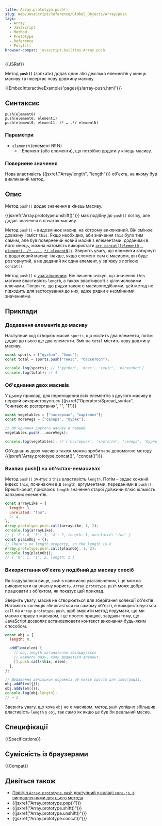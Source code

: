 ```yaml
---
title: Array.prototype.push()
slug: Web/JavaScript/Reference/Global_Objects/Array/push
tags:
  - Array
  - JavaScript
  - Method
  - Prototype
  - Reference
  - Polyfill
browser-compat: javascript.builtins.Array.push
---
```


{{JSRef}}

Метод **`push()`** (запхати) додає один або декілька елементів у кінець масиву та повертає нову довжину масиву.

{{EmbedInteractiveExample("pages/js/array-push.html")}}

## Синтаксис

```js-nolint
push(element0)
push(element0, element1)
push(element0, element1, /* … ,*/ elementN)
```

### Параметри

- `elementN` (елемент № N)
  - : Елемент (або елементи), що потрібно додати у кінець масиву.

### Повернене значення

Нова властивість {{jsxref("Array/length", "length")}} об'єкта, на якому був викликаний метод.

## Опис

Метод `push()` додає значення в кінець масиву.

{{jsxref("Array.prototype.unshift()")}} має подібну до `push()` логіку, але додає значення в початок масиву.

Метод `push()` – видозмінює масив, на котрому викликаний. Він змінює довжину і зміст `this`. Якщо необхідно, аби значення `this` було тим самим, але був повернений новий масив з елементами, доданими в його кінець, можна натомість використати [`arr.concat([element0, element1, /* ... ,*/ elementN])`](/uk/docs/Web/JavaScript/Reference/Global_Objects/Array/concat). Зверніть увагу, що елементи загорнуті в додатковий масив: інакше, якщо елемент сам є масивом, він буде розгорнутий, а не доданий як один елемент, у зв'язку з логікою `concat()`.

Метод `push()` є [узагальненим](/uk/docs/Web/JavaScript/Reference/Global_Objects/Array#uzahalneni-metody-masyvu). Він лишень очікує, що значення `this` матиме властивість `length`, а також властивості з цілочисловими ключами. Попри те, що рядки також є масивоподібними, цей метод не підходить для застосування до них, адже рядки є незмінними значеннями.

## Приклади

### Додавання елементів до масиву

Наступний код створює масив `sports`, що містить два елементи, потім додає до нього ще два елементи. Змінна `total` містить нову довжину масиву.

```js
const sports = ["футбол", "бокс"];
const total = sports.push("теніс", "баскетбол");

console.log(sports); // ['футбол', 'бокс', 'теніс', 'баскетбол']
console.log(total); // 4
```

### Об'єднання двох масивів

У цьому прикладі для переміщення всіх елементів з другого масиву в перший використовується {{jsxref("Operators/Spread_syntax", "синтаксис розгортання", "", "1")}}

```js
const vegetables = ["пастернак", "картопля"];
const moreVegs = ["селера", "буряк"];

// Об'єднання другого масиву в перший
vegetables.push(...moreVegs);

console.log(vegetables); // ['пастернак', 'картопля', 'селера', 'буряк']
```

Об'єднання двох масивів також можна зробити за допомогою методу {{jsxref("Array.prototype.concat()", "concat()")}}.

### Виклик push() на об'єктах-немасивах

Метод `push()` зчитує з `this` властивість `length`. Потім – задає кожний індекс `this`, починаючи від `length`, аргументами, переданими в `push()`. Врешті-решт, присвоює `length` значення старої довжини плюс кількість запханих елементів.

```js
const arrayLike = {
  length: 3,
  unrelated: "foo",
  2: 4,
};
Array.prototype.push.call(arrayLike, 1, 2);
console.log(arrayLike);
// { '2': 4, '3': 1, '4': 2, length: 5, unrelated: 'foo' }
const plainObj = {};
// There's no length property, so the length is 0
Array.prototype.push.call(plainObj, 1, 2);
console.log(plainObj);
// { '0': 1, '1': 2, length: 2 }
```

### Використання об'єкта у подібний до масиву спосіб

Як згадувалося вище, `push` є навмисно узагальненим, і це можна використати на власну користь. `Array.prototype.push` може добре працювати з об'єктом, як показує цей приклад.

Зверніть увагу, масив не створюється для зберігання колекції об'єктів. Натомість колекція зберігається на самому об'єкті, й використовується `call` на `Array.prototype.push`, щоб змусити метод подумати, що ми маємо справу з масивом, і це просто працює, завдяки тому, що JavaScript дозволяє встановлювати контекст виконання будь-яким способом.

```js
const obj = {
  length: 0,

  addElem(elem) {
    // obj.length автоматично збільшується
    // кожного разу, коли додається елемент.
    [].push.call(this, elem);
  },
};

// Додавання декількох порожніх об'єктів просто для ілюстрації.
obj.addElem({});
obj.addElem({});
console.log(obj.length);
// → 2
```

Зверніть увагу, що хоча `obj` не є масивом, метод `push` успішно збільшив властивість `length` у `obj`, так само як якщо це був би реальний масив.

## Специфікації

{{Specifications}}

## Сумісність із браузерами

{{Compat}}

## Дивіться також

- [Поліфіл `Array.prototype.push` доступний у складі `core-js`, з виправленнями для цього метода](https://github.com/zloirock/core-js#ecmascript-array)
- {{jsxref("Array.prototype.pop()")}}
- {{jsxref("Array.prototype.shift()")}}
- {{jsxref("Array.prototype.unshift()")}}
- {{jsxref("Array.prototype.concat()")}}

